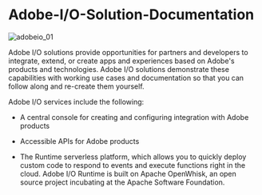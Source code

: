 # Adobe-I/O-Solution-Documentation
![adobeio_01](https://user-images.githubusercontent.com/29133525/33696121-fc447aea-dabd-11e7-9280-5f6d7a2ccfbc.jpg)


Adobe I/O solutions provide opportunities for partners and developers to integrate, extend, or create apps and experiences based on Adobe's products and technologies. Adobe I/O solutions demonstrate these capabilities with working use cases and documentation so that you can follow along and re-create them yourself.  

Adobe I/O services include the following:

* A central console for creating and configuring integration with Adobe products

* Accessible APIs for Adobe products

* The Runtime serverless platform, which allows you to quickly deploy custom code to respond to events and execute functions right in the cloud. Adobe I/O Runtime is built on Apache OpenWhisk, an open source project incubating at the Apache Software Foundation.



